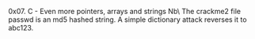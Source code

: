 0x07. C - Even more pointers, arrays and strings
Nb\ The crackme2 file passwd is an md5 hashed string.
    A simple dictionary attack reverses it to abc123.

